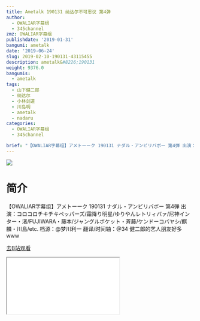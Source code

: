 ```yaml
---
title: Ametalk 190131 纳达尔不可思议 第4弹
author:
  - OWALIAR字幕组
  - 345channel
zmz: OWALIAR字幕组
publishdate: '2019-01-31'
bangumi: ametalk
date: '2019-06-24'
slug: 2019-02-10-190131-43115455
description: ametalk&#8226;190131
weight: 9376.0
bangumis:
  - ametalk
tags:
  - 山下健二郎
  - 纳达尔
  - 小林剑道
  - 川岛明
  - ametalk
  - nadaru
categories:
  - OWALIAR字幕组
  - 345channel

brief: "【OWALIAR字幕组】アメトーーク 190131 ナダル・アンビリバボー 第4弾 出演：コロコロチキチキペッパーズ/霜降り明星/ゆりやんレトリィバァ/尼神インター・渚/FUJIWARA・藤本/ジャングルポケット・斉藤/ケンドーコバヤシ/麒麟・川島/etc. 档源：@梦川利一 翻译/时间轴：@34 健二郎的艺人朋友好多 www"
---
```

![](https://raw.githubusercontent.com/tcgriffith/owaraisite/master/static/tmpimg/0d163eb7ab1721360ce99b8f02c6825d049b116b.jpg.480.jpg)
# 简介  
【OWALIAR字幕组】アメトーーク 190131
ナダル・アンビリバボー 第4弾
出演：コロコロチキチキペッパーズ/霜降り明星/ゆりやんレトリィバァ/尼神インター・渚/FUJIWARA・藤本/ジャングルポケット・斉藤/ケンドーコバヤシ/麒麟・川島/etc. 
档源：@梦川利一
翻译/时间轴：@34
健二郎的艺人朋友好多 www  

[去B站观看](https://www.bilibili.com/video/av43115455/)
<div class ="resp-container"><iframe class="testiframe" src="//player.bilibili.com/player.html?aid=43115455"", scrolling="no", allowfullscreen="true" > </iframe></div> 
